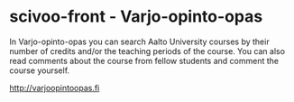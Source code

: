 # scivoo-front - Varjo-opinto-opas

In Varjo-opinto-opas you can search Aalto University courses by their number of credits and/or the teaching periods of the course. You can also read comments about the course from fellow students and comment the course yourself.

http://varjoopintoopas.fi
